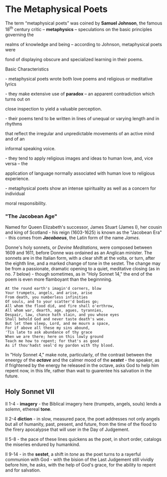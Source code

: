 # The Metaphysical Poets

The term “metaphysical poets” was coined by **Samuel Johnson**, the famous 18<sup>th</sup> century critic – **<span class="underline">metaphysics</span>** – speculations on the basic principles governing the

realms of knowledge and being – according to Johnson, metaphysical poets were

fond of displaying obscure and specialized learning in their poems.

<span class="underline">Basic Characteristics</span>

\- metaphysical poets wrote both love poems and religious or meditative lyrics

\- they make extensive use of **<span class="underline">paradox</span>** – an apparent contradiction which turns out on

close inspection to yield a valuable perception.

\- their poems tend to be written in lines of unequal or varying length and in rhythms

that reflect the irregular and unpredictable movements of an active mind and of an

informal speaking voice.

\- they tend to apply religious images and ideas to human love, and, vice versa – the

application of language normally associated with human love to religious experience.

\- metaphysical poets show an intense spirituality as well as a concern for individual

moral responsibility.

### "The Jacobean Age"

Named for Queen Elizabeth's successor, James Stuart (James I), her cousin and king of Scotland - his reign (1603-1625) is known as the "Jacobean Era" - this comes from ***Jacobaeus***, the Latin form of the name *James*.

Donne's holy sonnets, or _Devine Meditations_, were composed between 1609 and 1611, before Donne was ordained as an Anglican minister. The sonnets are in the Italian form, with a clear shift at the volta, or turn, after the eighth line, and a marked change of tone in the sestet. The change may be from a passionate, dramatic opening to a quiet, meditative closing (as in no. 7 below) - though sometimes, as in "Holy Sonnet 14," the end of the poem is even more flamboyant than the beginnning.

    At the round earth's imagin'd corners, blow 
    Your trumpets, angels, and arise, arise 
    From death, you numberless infinities 
    Of souls, and to your scatter'd bodies go; 
    All whom the flood did, and fire shall o'erthrow, 
    All whom war, dearth, age, agues, tyrannies, 
    Despair, law, chance hath slain, and you whose eyes 
    Shall behold God and never taste death's woe. 
    But let them sleep, Lord, and me mourn a space, 
    For if above all these my sins abound, 
    'Tis late to ask abundance of thy grace 
    When we are there; here on this lowly ground 
    Teach me how to repent; for that's as good 
    As if thou'hadst seal'd my pardon with thy blood. 

In "Holy Sonnet 4," make note, particularly, of the contrast between the eneergy of the ___octave___ and the calmer mood of the ***sestet*** - the speaker, as if frightened by the energy he released in the octave, asks God to help him repent now, in this life, rather than wait to guarentee his salvation in the future.

## Holy Sonnet VII

II 1-4 - **imagery** - the Biblical imagery here (trumpets, angels, souls) lends a solemn, ethereal **tone**. 

II 2-4 **diction** - in slow, measured pace, the poet addresses not only angels but all of humanity, past, present, and future, from the time of the flood to the firery apocalypse that will user in the Day of Judgement.

II 5-8 - the pace of these lines quickens as the poet, in short order, catalogs the miseries endured by humankind.

II 9-14 - in the **sestet**, a shift in *tone* as the poet turns to a rayerful communion with God - with the bision of the Last Judgement still vividly before him, he asks, with the help of God's grace, for the ability to repent and for salvation.

